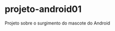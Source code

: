 # projeto-android01
 Projeto sobre o surgimento do mascote do Android

 <a href='https://github.com/silvadv7/projeto-android01/blob/main/android.html'>
